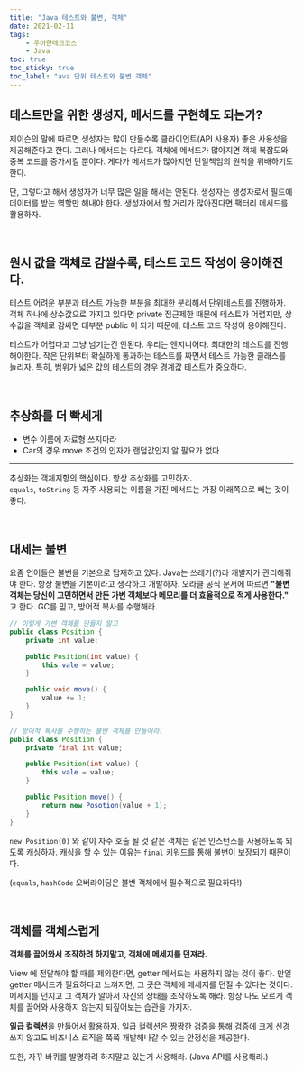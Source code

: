 ```yaml
---
title: "Java 테스트와 불변, 객체"
date: 2021-02-11
tags:
    - 우아한테크코스
    - Java
toc: true
toc_sticky: true
toc_label: "ava 단위 테스트와 불변 객체"
---
```


## 테스트만을 위한 생성자, 메서드를 구현해도 되는가?
제이슨의 말에 따르면 생성자는 많이 만들수록 클라이언트(API 사용자) 좋은 사용성을 제공해준다고 한다. 
그러나 메서드는 다르다. 객체에 메서드가 많아지면 객체 복잡도와 중복 코드를 증가시킬 뿐이다.
게다가 메서드가 많아지면 단일책임의 원칙을 위배하기도 한다.  
  
단, 그렇다고 해서 생성자가 너무 많은 일을 해서는 안된다. 
생성자는 생성자로서 필드에 데이터를 받는 역할만 해내야 한다. 
생성자에서 할 거리가 많아진다면 팩터리 메서드를 활용하자.

<br>

## 원시 값을 객체로 감쌀수록, 테스트 코드 작성이 용이해진다.
테스트 어려운 부분과 테스트 가능한 부분을 최대한 분리해서 단위테스트를 진행하자.
객체 하나에 상수값으로 가지고 있다면 private 접근제한 때문에 테스트가 어렵지만, 
상수값을 객체로 감싸면 대부분 public 이 되기 때문에, 테스트 코드 작성이 용이해진다.  
  
테스트가 어렵다고 그냥 넘기는건 안된다. 우리는 엔지니어다. 최대한의 테스트를 진행해야한다. 
작은 단위부터 확실하게 통과하는 테스트를 짜면서 테스트 가능한 클래스를 늘리자. 
특히, 범위가 넓은 값의 테스트의 경우 경계값 테스트가 중요하다.

<br>

## 추상화를 더 빡세게
- 변수 이름에 자료형 쓰지마라
- Car의 경우 move 조건의 인자가 랜덤값인지 알 필요가 없다

---

추상화는 객체지향의 핵심이다. 항상 추상화를 고민하자.  
`equals`, `toString` 등 자주 사용되는 이름을 가진 메서드는 가장 아래쪽으로 빼는 것이 좋다.

<br>

## 대세는 불변
요즘 언어들은 불변을 기본으로 탑재하고 있다. Java는 쓰레기(?)라 개발자가 관리해줘야 한다. 
항상 불변을 기본이라고 생각하고 개발하자. 
오라클 공식 문서에 따르면 **"불변 객체는 당신이 고민하면서 만든 가변 객체보다 메모리를 더 효율적으로 적게 사용한다."** 고 한다.
GC를 믿고, 방어적 복사를 수행해라.  

```java
// 이렇게 가변 객체를 만들지 말고
public class Position { 
    private int value;

    public Position(int value) {
        this.vale = value;
    }

    public void move() {
        value += 1;
    }
}
```

```java
// 방어적 복사를 수행하는 불변 객체를 만들어라!
public class Position { 
    private final int value;

    public Position(int value) {
        this.vale = value;
    }

    public Position move() {
        return new Posotion(value + 1);
    }
}
```

`new Position(0)` 와 같이 자주 호출 될 것 같은 객체는 같은 인스턴스를 사용하도록 되도록 캐싱하자. 
캐싱을 할 수 있는 이유는 `final` 키워드를 통해 불변이 보장되기 때문이다.  
  
(`equals`, `hashCode` 오버라이딩은 불변 객체에서 필수적으로 필요하다!)  

<br>

## 객체를 객체스럽게
**객체를 끌어와서 조작하려 하지말고, 객체에 메세지를 던져라.**  
  
View 에 전달해야 할 때를 제외한다면, getter 메서드는 사용하지 않는 것이 좋다. 
만일 getter 메서드가 필요하다고 느껴지면, 그 곳은 객체에 메세지를 던질 수 있다는 것이다. 
메세지를 던지고 그 객체가 알아서 자신의 상태를 조작하도록 해라. 
항상 나도 모르게 객체를 끌어와 사용하지 않는지 되짚어보는 습관을 가지자.  
  
**일급 컬렉션**을 만들어서 활용하자. 일급 컬렉션은 짱짱한 검증을 통해 
검증에 크게 신경쓰지 않고도 비즈니스 로직을 쭉쭉 개발해나갈 수 있는 안정성을 제공한다.
  
또한, 자꾸 바퀴를 발명하려 하지말고 있는거 사용해라. (Java API를 사용해라.)  
